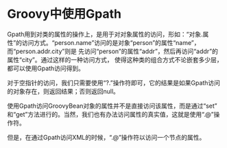 # Groovy中使用Gpath

Gpath用到对类的属性的操作上，是用于对对象属性的访问，形如：“对象.属性”的访问方式。“person.name”访问的是对象“person”的属性“name”，而“person.addr.city”则是 先访问“person”的属性“addr”，然后再访问“addr”的属性“city”。通过这样的一种访问方式， 使得这种类的组合方式不论嵌套多少层，都可以使用Gpath访问得到。

对于空指针的访问，我们只需要使用“?.”操作符即可，它的结果是如果Gpath访问 的对象存在，则返回结果；否则返回null。

使用Gpath访问GroovyBean对象的属性并不是直接访问该属性，而是通过“set” 和“get”方法进行的。当然，我们也有办法访问属性的真实值，这就是使用“.@”操作符。


但是，在通过Gpath访问XML的时候，“.@”操作符以访问一个节点的属性。

